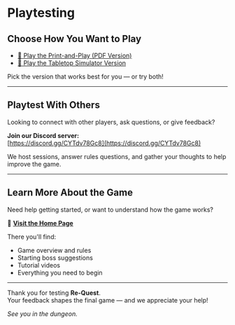 # Playtesting

##  Choose How You Want to Play

- [📄 Play the Print-and-Play (PDF Version)](/Rulebook/pdf.html)  
- [🎲 Play the Tabletop Simulator Version](/Rulebook/tts.html)

Pick the version that works best for you — or try both!

---

##  Playtest With Others

Looking to connect with other players, ask questions, or give feedback?

 **Join our Discord server:**  
[https://discord.gg/CYTdv78Gc8](https://discord.gg/CYTdv78Gc8)

We host sessions, answer rules questions, and gather your thoughts to help improve the game.

---

##  Learn More About the Game

Need help getting started, or want to understand how the game works?

🔗 [**Visit the Home Page**](/Rulebook/home.html)

There you'll find:
- Game overview and rules  
- Starting boss suggestions  
- Tutorial videos  
- Everything you need to begin

---

Thank you for testing **Re-Quest**.  
Your feedback shapes the final game — and we appreciate your help!

*See you in the dungeon.*

